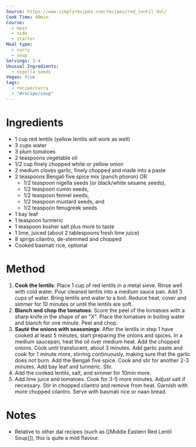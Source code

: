 ```yaml
---
Source: https://www.simplyrecipes.com/recipes/red_lentil_dal/
Cook Time: 40min
Course:
  - main
  - side
  - starter
Meal type:
  - curry
  - soup
Servings: 3-4
Unusual Ingredients:
  - nigella seeds
Vegan: true
tags:
  - recipe/curry
  - "#recipe/soup"
---
```

# Ingredients

- 1 cup red lentils (yellow lentils will work as well)
- 3 cups water
- 3 plum tomatoes
- 2 teaspoons vegetable oil
- 1/2 cup finely chopped white or yellow onion
- 2 medium cloves garlic, finely chopped and made into a paste
- 2 teaspoons Bengali five spice mix (panch phoron) OR
	- 1/2 teaspoon nigella seeds (or black/white sesame seeds),
	- 1/2 teaspoon cumin seeds,
	- 1/2 teaspoon fennel seeds,
	- 1/2 teaspoon mustard seeds, and
	- 1/2 teaspoon fenugreek seeds
- 1 bay leaf
- 1 teaspoon turmeric
- 1 teaspoon kosher salt plus more to taste
- 1 lime, juiced (about 2 tablespoons fresh lime juice)
- 8 sprigs cilantro, de-stemmed and chopped
- Cooked basmati rice, optional

# Method

1. **Cook the lentils**: Place 1 cup of red lentils in a metal sieve. Rinse well with cold water. Pour cleaned lentils into a medium sauce pan. Add 3 cups of water. Bring lentils and water to a boil. Reduce heat, cover and simmer for 10 minutes or until the lentils are soft.
2. **Blanch and chop the tomatoes**: Score the peel of the tomatoes with a sharp knife in the shape of an "X". Place the tomatoes in boiling water and blanch for one minute. Peel and chop.
3. **Sauté the onions with seasonings**: After the lentils in step 1 have cooked at least 5 minutes, start preparing the onions and spices.
   In a medium saucepan, heat the oil over medium heat. Add the chopped onions. Cook until translucent, about 3 minutes.
   Add garlic paste and cook for 1 minute more, stirring continuously, making sure that the garlic does not burn. Add the Bengali five spice. Cook and stir for another 2-3 minutes. Add bay leaf and turmeric. Stir.
4. Add the cooked lentils, salt, and simmer for 10min more.
5. Add lime juice and tomatoes. Cook for 3-5 more minutes. Adjust salt if necessary. Stir in chopped cilantro and remove from heat. Garnish with more chopped cilantro. Serve with basmati rice or naan bread.

# Notes

- Relative to other dal recipes (such as [[Middle Eastern Red Lentil Soup]]), this is quite a mild flavour.